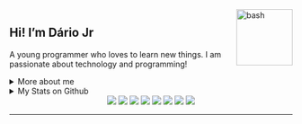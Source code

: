 <img src="https://images2.imgbox.com/bf/61/jhyKvIs2_o.gif" width="100px" alt="bash" align="right" />

<h2>Hi! I’m Dário Jr</h2>

<p>
 A young programmer who loves to learn new things. I am passionate about technology and programming!
</p>

<details>
  <summary>More about me</summary>
  <ul>
    <li>🎓 Computer Technician by IFPI</li>
    <li>📚 Studying Dev. Web and Mobile | IoT</li>
  </ul>
</details>

<details>
  <summary>My Stats on Github</summary>
  <p>
    <img src="https://github-readme-stats.vercel.app/api/top-langs?username=birdra1n&bg_color=141414&text_color=fff&title_color=fff" alt="Techs utilizadas nos projetos" />
    <img src="https://github-readme-stats.vercel.app/api?username=birdra1n&show_icons=true&include_all_commits=true&bg_color=141414&text_color=fff&title_color=fff" alt="Estátisticas Gerais" />
  </p>
</details>
<div align="center">
  <img src="https://img.shields.io/badge/HTML5-E34F26?style=for-the-badge&logo=html5&logoColor=white"/>
  <img src="https://img.shields.io/badge/CSS3-1572B6?style=for-the-badge&logo=css3&logoColor=white"/>
  <img src="https://img.shields.io/badge/JavaScript-323330?style=for-the-badge&logo=javascript&logoColor=F7DF1E"/>
  <img src="https://img.shields.io/badge/TypeScript-007ACC?style=for-the-badge&logo=typescript&logoColor=white"/>
  <img src="https://img.shields.io/badge/React_Native-20232A?style=for-the-badge&logo=react&logoColor=61DAFB"/>
  <img src="https://img.shields.io/badge/React-20232A?style=for-the-badge&logo=react&logoColor=61DAFB"/>
  <img src="https://img.shields.io/badge/Python-FFD43B?style=for-the-badge&logo=python&logoColor=blue"/>
  <img src="https://img.shields.io/badge/Django-092E20?style=for-the-badge&logo=django&logoColor=green"/>
</div>
<hr/>

